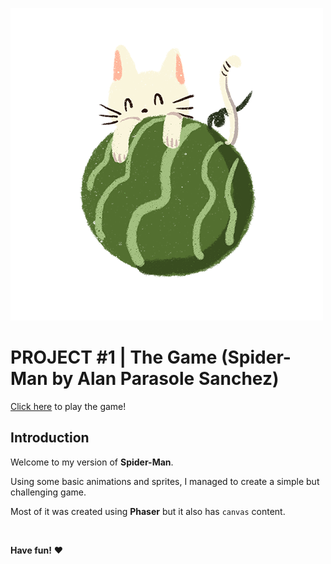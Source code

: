 ![walletmelon-logo](/assets/kittenmelon.png)

# PROJECT #1 | The Game (Spider-Man by Alan Parasole Sanchez)

[Click here](https://alaanarg.github.io/Project1-TheGame-SpiderMan/) to play the game!

## Introduction

Welcome to my version of **Spider-Man**.

Using some basic animations and sprites, I managed to create a simple but challenging game.

Most of it was created using **Phaser** but it also has `canvas` content.

<br>

**Have fun!** :heart: